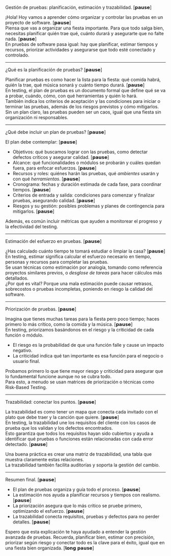 Gestión de pruebas: planificación, estimación y trazabilidad. [𝗽𝗮𝘂𝘀𝗲]

¡Hola! Hoy vamos a aprender cómo organizar y controlar las pruebas en un proyecto de software. [𝗽𝗮𝘂𝘀𝗲]  
Piensa que vas a organizar una fiesta importante. Para que todo salga bien, necesitas planificar quién trae qué, cuánto durará y asegurarte que no falte nada. [𝗽𝗮𝘂𝘀𝗲]  
En pruebas de software pasa igual: hay que planificar, estimar tiempos y recursos, priorizar actividades y asegurarse que todo esté conectado y controlado.

---

¿Qué es la planificación de pruebas? [𝗽𝗮𝘂𝘀𝗲]

Planificar pruebas es como hacer la lista para la fiesta: qué comida habrá, quién la trae, qué música sonará y cuánto tiempo durará. [𝗽𝗮𝘂𝘀𝗲]  
En testing, el plan de pruebas es un documento formal que define qué se va a probar, cuándo, cómo, con qué herramientas y quién lo hará.  
También indica los criterios de aceptación y las condiciones para iniciar o terminar las pruebas, además de los riesgos previstos y cómo mitigarlos.  
Sin un plan claro, las pruebas pueden ser un caos, igual que una fiesta sin organización ni responsables.

---

¿Qué debe incluir un plan de pruebas? [𝗽𝗮𝘂𝘀𝗲]

El plan debe contemplar: [𝗽𝗮𝘂𝘀𝗲]

- Objetivos: qué buscamos lograr con las pruebas, como detectar defectos críticos y asegurar calidad. [𝗽𝗮𝘂𝘀𝗲]  
- Alcance: qué funcionalidades o módulos se probarán y cuáles quedan fuera, para enfocar esfuerzos. [𝗽𝗮𝘂𝘀𝗲]  
- Recursos y roles: quiénes harán las pruebas, qué *ambientes* usarán y con qué *herramientas*. [𝗽𝗮𝘂𝘀𝗲]  
- Cronograma: fechas y duración estimada de cada fase, para coordinar tiempos. [𝗽𝗮𝘂𝘀𝗲]  
- Criterios de entrada y salida: condiciones para comenzar y finalizar pruebas, asegurando calidad. [𝗽𝗮𝘂𝘀𝗲]  
- Riesgos y su gestión: posibles problemas y planes de contingencia para mitigarlos.  [𝗽𝗮𝘂𝘀𝗲]

Además, es común incluir métricas que ayuden a monitorear el progreso y la efectividad del testing.

---

Estimación del esfuerzo en pruebas. [𝗽𝗮𝘂𝘀𝗲]

¿Has calculado cuánto tiempo te tomará estudiar o limpiar la casa? [𝗽𝗮𝘂𝘀𝗲]  
En testing, estimar significa calcular el esfuerzo necesario en tiempo, personas y recursos para completar las pruebas.  
Se usan técnicas como estimación por analogía, tomando como referencia proyectos similares previos, o *desglose de tareas* para hacer cálculos más detallados.  
¿Por qué es vital? Porque una mala estimación puede causar retrasos, sobrecostos o pruebas incompletas, poniendo en riesgo la calidad del software.

---

Priorización de pruebas. [𝗽𝗮𝘂𝘀𝗲]

Imagina que tienes muchas tareas para la fiesta pero poco tiempo; haces primero lo más crítico, como la comida y la música. [𝗽𝗮𝘂𝘀𝗲]  
En testing, priorizamos basándonos en el riesgo y la criticidad de cada función o módulo.  

- El riesgo es la probabilidad de que una función falle y cause un impacto negativo.  
- La criticidad indica qué tan importante es esa función para el negocio o usuario final.

Probamos primero lo que tiene mayor riesgo y criticidad para asegurar que lo fundamental funcione aunque no se cubra todo.  
Para esto, a menudo se usan matrices de priorización o técnicas como Risk-Based Testing.

---

Trazabilidad: conectar los puntos. [𝗽𝗮𝘂𝘀𝗲]

La trazabilidad es como tener un mapa que conecta cada invitado con el plato que debe traer y la canción que quiere. [𝗽𝗮𝘂𝘀𝗲]  
En testing, la trazabilidad une los requisitos del cliente con los casos de prueba que los validan y los defectos encontrados.  
Esto garantiza que todos los requisitos hayan sido cubiertos y ayuda a identificar qué pruebas o funciones están relacionadas con cada error detectado.  [𝗽𝗮𝘂𝘀𝗲]

Una buena práctica es crear una matriz de trazabilidad, una tabla que muestra claramente estas relaciones.  
La trazabilidad también facilita auditorías y soporta la gestión del cambio.

---

Resumen final. [𝗽𝗮𝘂𝘀𝗲]

- El plan de pruebas organiza y guía todo el proceso. [𝗽𝗮𝘂𝘀𝗲]  
- La estimación nos ayuda a planificar recursos y tiempos con realismo. [𝗽𝗮𝘂𝘀𝗲]  
- La priorización asegura que lo más crítico se pruebe primero, optimizando el esfuerzo. [𝗽𝗮𝘂𝘀𝗲]  
- La trazabilidad conecta requisitos, pruebas y defectos para no perder detalles. [𝗽𝗮𝘂𝘀𝗲]  

Espero que esta explicación te haya ayudado a entender la gestión avanzada de pruebas. Recuerda, planificar bien, estimar con precisión, priorizar según riesgo y conectar todo es la clave para el éxito, igual que en una fiesta bien organizada. [𝗹𝗼𝗻𝗴 𝗽𝗮𝘂𝘀𝗲]
